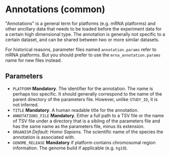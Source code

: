 Annotations (common)
====================

"Annotations" is a general term for platforms (e.g. mRNA platforms) and other
ancillary data that needs to be loaded before the experiment data for a certain
high dimensional type. The annotation is generally not specific to a certain
dataset, and can be shared between two or more similar datasets.

For historical reasons, parameter files named `annotation.params` refer to mRNA
platforms. But you should prefer to use the `mrna_annotation.params` name for new files instead.

Parameters
----------

- `PLATFORM` **Mandatory**. The identifier for the annotation. The name is
  perhaps too specific. It should generally correspond to the name of the parent
  directory of the parameters file. However, unlike `STUDY_ID`, it is not
  inferred.
- `TITLE` **Mandatory**. A human readable title for the annotation.
- `ANNOTATIONS_FILE` **Mandatory**. Either a full path to a TSV file or the name
  of TSV file under a directory that is a sibling of the parameters file and has
  the same name as the parameters file, minus its extension.
- `ORGANISM` _Default: Homo Sapiens_. The scientific name of the species the annotation is associated
  with.
- `GENOME_RELEASE` **Mandatory** if platform contains chromosomal region information. The genome build if applicable (e.g. `hg19`).

<!-- vim: tw=80 et ft=markdown spell:
-->
